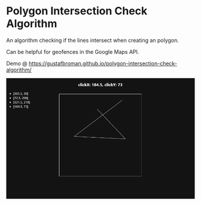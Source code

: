 # Polygon Intersection Check Algorithm
An algorithm checking if the lines intersect when creating an polygon. 

Can be helpful for geofences in the Google Maps API.

Demo @ https://gustafbroman.github.io/polygon-intersection-check-algorithm/

![](/assets/screenshot.png)
